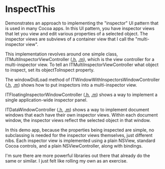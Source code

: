 # InspectThis

Demonstrates an approach to implementing the "inspector" UI pattern that is used in many Cocoa apps.  In this UI pattern, you have inspector views that let you view and edit various properties of a selected object.  The inspector views are subviews of a container view that I call the "multi-inspector view".

This implementation revolves around one simple class, ITMultiInspectorViewController ([.h][1], [.m][2]), which is the view controller for a multi-inspector view.  To tell an ITMultiInspectorViewController what object to inspect, set its objectToInspect property.

The windowDidLoad method of ITWindowWithInspectorsWindowController ([.h][3], [.m][4]) shows how to put inspectors into a multi-inspector view.

ITFloatingInspectorWindowController ([.h][5], [.m][6]) shows a way to implement a single application-wide inspector panel.

ITDataWindowController ([.h][7], [.m][8]) shows a way to implement document windows that each have their own inspector views.  Within each document window, the inspector views reflect the selected object in that window.

In this demo app, because the properties being inspected are simple, no subclassing is needed for the inspector views themselves, just different nibs.  Each inspector view is implemented using a plain NSView, standard Cocoa controls, and a plain NSViewController, along with bindings.

I'm sure there are more powerful libraries out there that already do the same or similar.  I just felt like rolling my own as an exercise.


[1]: https://bitbucket.org/cocoadog/inspectthis/src/da958c079f9e144966c67a0e42ab5431f9d054fa/InspectThis/ITMultiInspectorViewController.h?at=master
[2]: https://bitbucket.org/cocoadog/inspectthis/src/da958c079f9e144966c67a0e42ab5431f9d054fa/InspectThis/ITMultiInspectorViewController.m?at=master

[3]: https://bitbucket.org/cocoadog/inspectthis/src/da958c079f9e144966c67a0e42ab5431f9d054fa/InspectThis/ITWindowWithInspectorsWindowController.h?at=master
[4]: https://bitbucket.org/cocoadog/inspectthis/src/da958c079f9e144966c67a0e42ab5431f9d054fa/InspectThis/ITWindowWithInspectorsWindowController.m?at=master

[5]: https://bitbucket.org/cocoadog/inspectthis/src/da958c079f9e144966c67a0e42ab5431f9d054fa/InspectThis/ITFloatingInspectorWindowController.h?at=master
[6]: https://bitbucket.org/cocoadog/inspectthis/src/da958c079f9e144966c67a0e42ab5431f9d054fa/InspectThis/ITFloatingInspectorWindowController.m?at=master

[7]: https://bitbucket.org/cocoadog/inspectthis/src/da958c079f9e144966c67a0e42ab5431f9d054fa/InspectThis/ITDataWindowController.h?at=master
[8]: https://bitbucket.org/cocoadog/inspectthis/src/da958c079f9e144966c67a0e42ab5431f9d054fa/InspectThis/ITDataWindowController.m?at=master


